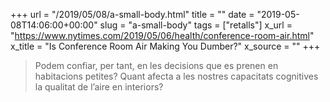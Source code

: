 +++
url = "/2019/05/08/a-small-body.html"
title = ""
date = "2019-05-08T14:06:00+00:00"
slug = "a-small-body"
tags = ["retalls"]
x_url = "https://www.nytimes.com/2019/05/06/health/conference-room-air.html"
x_title = "Is Conference Room Air Making You Dumber?"
x_source = ""
+++

> Podem confiar, per tant, en les decisions que es prenen en habitacions petites? Quant afecta a les nostres capacitats cognitives la qualitat de l’aire en interiors?
